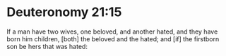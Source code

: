 # Deuteronomy 21:15

If a man have two wives, one beloved, and another hated, and they have born him children, [both] the beloved and the hated; and [if] the firstborn son be hers that was hated: